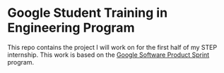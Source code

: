 # Google Student Training in Engineering Program
This repo contains the project I will work on for the first half of my STEP internship.  This work is based on the [Google Software Product Sprint](https://g.co/softwareproductsprint) program.
